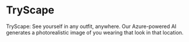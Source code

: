 # TryScape
TryScape: See yourself in any outfit, anywhere. Our Azure-powered AI generates a photorealistic image of you wearing that look in that location.
